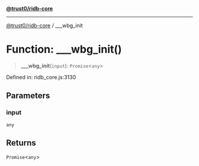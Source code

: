 [**@trust0/ridb-core**](../README.md)

***

[@trust0/ridb-core](../README.md) / \_\_\_wbg\_init

# Function: \_\_\_wbg\_init()

> **\_\_\_wbg\_init**(`input`): `Promise`\<`any`\>

Defined in: ridb\_core.js:3130

## Parameters

### input

`any`

## Returns

`Promise`\<`any`\>

